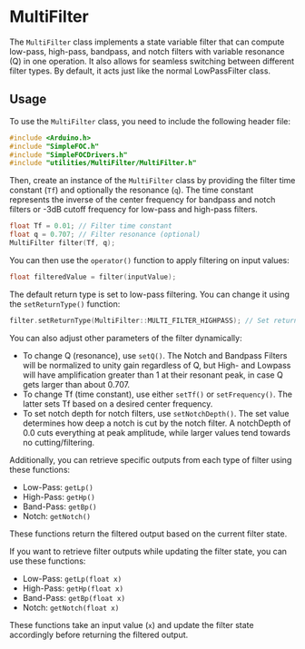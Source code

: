 # MultiFilter

The `MultiFilter` class implements a state variable filter that can compute low-pass, high-pass, bandpass, and notch filters with variable resonance (Q) in one operation. It also allows for seamless switching between different filter types. By default, it acts just like the normal LowPassFilter class.


## Usage

To use the `MultiFilter` class, you need to include the following header file:

```cpp
#include <Arduino.h>
#include "SimpleFOC.h"
#include "SimpleFOCDrivers.h"
#include "utilities/MultiFilter/MultiFilter.h"
```

Then, create an instance of the `MultiFilter` class by providing the filter time constant (`Tf`) and optionally the resonance (`q`). The time constant represents the inverse of the center frequency for bandpass and notch filters or -3dB cutoff frequency for low-pass and high-pass filters.

```cpp
float Tf = 0.01; // Filter time constant
float q = 0.707; // Filter resonance (optional)
MultiFilter filter(Tf, q);
```

You can then use the `operator()` function to apply filtering on input values:

```cpp
float filteredValue = filter(inputValue);
```

The default return type is set to low-pass filtering. You can change it using the `setReturnType()` function:

```cpp
filter.setReturnType(MultiFilter::MULTI_FILTER_HIGHPASS); // Set return type to high-pass filtering
```

You can also adjust other parameters of the filter dynamically:

- To change Q (resonance), use `setQ()`. The Notch and Bandpass Filters will be normalized to unity gain regardless of Q, but High- and Lowpass will have amplification greater than 1 at their resonant peak, in case Q gets larger than about 0.707.
- To change Tf (time constant), use either `setTf()` or `setFrequency()`. The latter sets Tf based on a desired center frequency.
- To set notch depth for notch filters, use `setNotchDepth()`. The set value determines how deep a notch is cut by the notch filter. A notchDepth of 0.0 cuts everything at peak amplitude, while larger values tend towards no cutting/filtering.

Additionally, you can retrieve specific outputs from each type of filter using these functions:

- Low-Pass: `getLp()`
- High-Pass: `getHp()`
- Band-Pass: `getBp()`
- Notch: `getNotch()`

These functions return the filtered output based on the current filter state.

If you want to retrieve filter outputs while updating the filter state, you can use these functions:

- Low-Pass: `getLp(float x)`
- High-Pass: `getHp(float x)`
- Band-Pass: `getBp(float x)`
- Notch: `getNotch(float x)`

These functions take an input value (`x`) and update the filter state accordingly before returning the filtered output.